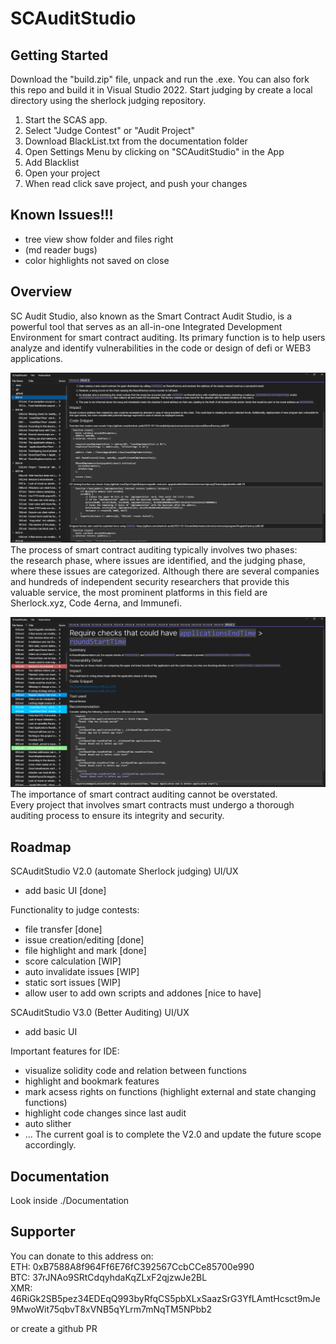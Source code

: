 # SCAuditStudio

## Getting Started
Download the "build.zip" file, unpack and run the .exe. You can also fork this repo and build it in Visual Studio 2022.
Start judging by create a local directory using the sherlock judging repository.
1. Start the SCAS app.
2. Select "Judge Contest" or "Audit Project"
3. Download BlackList.txt from the documentation folder
4. Open Settings Menu by clicking on "SCAuditStudio" in the App
5. Add Blacklist
6. Open your project
7. When read click save project, and push your changes

## Known Issues!!!  
- tree view show folder and files right  
- (md reader bugs)  
- color highlights not saved on close  
## Overview
SC Audit Studio, also known as the Smart Contract Audit Studio, is a powerful tool that serves as an all-in-one Integrated Development Environment for smart contract auditing. Its primary function is to help users analyze and identify vulnerabilities in the code or design of defi or WEB3 applications.

![screen](./Documentation/SCAuditStudioV2.0.png)
The process of smart contract auditing typically involves two phases:  
the research phase, where issues are identified, and the judging phase, where these issues are categorized. Although there are several companies and hundreds of independent security researchers that provide this valuable service, the most prominent platforms in this field are Sherlock.xyz, Code 4erna, and Immunefi.

![screen](./Documentation/SCAuditStudioV2.0Highlight.png)
The importance of smart contract auditing cannot be overstated.  
Every project that involves smart contracts must undergo a thorough auditing process to ensure its integrity and security.
## Roadmap
SCAuditStudio V2.0 (automate Sherlock judging)
UI/UX
- add basic UI [done]

Functionality to judge contests:
- file transfer [done]
- issue creation/editing [done]
- file highlight and mark [done]
- score calculation [WIP]
- auto invalidate issues [WIP]
- static sort issues [WIP]
- allow user to add own scripts and addones [nice to have]

SCAuditStudio V3.0 (Better Auditing)
UI/UX
- add basic UI 

Important features for IDE:
- visualize solidity code and relation between functions
- highlight and bookmark features
- mark acsess rights on functions (highlight external and state changing functions)
- highlight code changes since last audit
- auto slither
- ...
The current goal is to complete the V2.0 and update the future scope accordingly. 
## Documentation
Look inside ./Documentation 
## Supporter
You can donate to this address on:  
ETH: 0xB7588A8f964Ff6E76fC392567CcbCCe85700e990  
BTC: 37rJNAo9SRtCdqyhdaKqZLxF2qjzwJe2BL  
XMR: 46RiGk2SB5pez34EDEqQ993byRfqCS5pbXLxSaazSrG3YfLAmtHcsct9mJe9MwoWit75qbvT8xVNB5qYLrm7mNqTM5NPbb2  

or create a github PR
